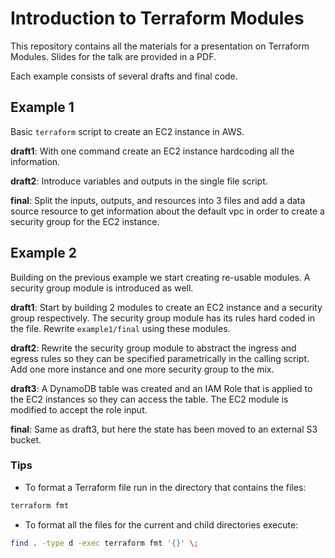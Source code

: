 # Introduction to Terraform Modules

This repository contains all the materials for a presentation on Terraform Modules. Slides for the talk are provided in a PDF.

Each example consists of several drafts and final code.

## Example 1

Basic  `terraform`  script to create an EC2 instance in AWS.

**draft1**: With one command create an EC2 instance hardcoding all the information.

**draft2**: Introduce variables and outputs in the single file script.

**final**: Split the inputs, outputs, and resources into 3 files and add a data source resource to get information about the default vpc in order to create a security group for the EC2 instance.

## Example 2

Building on the previous example we start creating re-usable modules. A security group module is introduced as well. 

**draft1**: Start by building 2 modules to create an EC2 instance and a security group respectively. The security group module has its rules hard coded in the file. Rewrite `example1/final` using these modules.

**draft2**: Rewrite the security group module to abstract the ingress and egress rules so they can be specified parametrically in the calling script. Add one more instance and one more security group to the mix.

**draft3**: A DynamoDB table was created and an IAM Role that is applied to the EC2 instances so they can access the table. The EC2 module is modified to accept the role input.

**final**: Same as draft3, but here the state has been moved to an external S3 bucket.


### Tips

- To format a Terraform file run in the directory that contains the files:
```bash
terraform fmt
```
- To format all the files for the current and child directories execute:
```bash
find . -type d -exec terraform fmt '{}' \;
```
